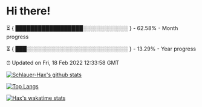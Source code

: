 # Hi there!

⏳ { ██████████████████░░░░░░░░░░░░ } - 62.58% - Month progress

⏳ { ███░░░░░░░░░░░░░░░░░░░░░░░░░░░ } - 13.29% - Year progress

⏰ Updated on Fri, 18 Feb 2022 12:33:58 GMT


[![Schlauer-Hax's github stats](https://github-readme-stats.vercel.app/api?username=Schlauer-Hax&show_icons=true&theme=dark&count_private=true)](https://github.com/Schlauer-Hax)


[![Top Langs](https://github-readme-stats.vercel.app/api/top-langs/?username=Schlauer-Hax&layout=compact&theme=dark)](https://github.com/Schlauer-Hax?tab=repositories)


[![Hax's wakatime stats](https://github-readme-stats.vercel.app/api/wakatime?username=Hax&theme=dark)](https://wakatime.com/@Hax)

